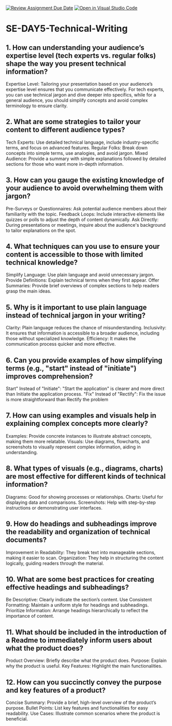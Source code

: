 [![Review Assignment Due Date](https://classroom.github.com/assets/deadline-readme-button-22041afd0340ce965d47ae6ef1cefeee28c7c493a6346c4f15d667ab976d596c.svg)](https://classroom.github.com/a/zsAR-pyY)
[![Open in Visual Studio Code](https://classroom.github.com/assets/open-in-vscode-2e0aaae1b6195c2367325f4f02e2d04e9abb55f0b24a779b69b11b9e10269abc.svg)](https://classroom.github.com/online_ide?assignment_repo_id=15679775&assignment_repo_type=AssignmentRepo)
# SE-DAY5-Technical-Writing
## 1. How can understanding your audience’s expertise level (tech experts vs. regular folks) shape the way you present technical information?

Expertise Level: Tailoring your presentation based on your audience’s expertise level ensures that you communicate effectively. For tech experts, you can use technical jargon and dive deeper into specifics, while for a general audience, you should simplify concepts and avoid complex terminology to ensure clarity.
## 2. What are some strategies to tailor your content to different audience types?

Tech Experts: Use detailed technical language, include industry-specific terms, and focus on advanced features.
Regular Folks: Break down concepts into simple terms, use analogies, and avoid jargon.
Mixed Audience: Provide a summary with simple explanations followed by detailed sections for those who want more in-depth information.

## 3. How can you gauge the existing knowledge of your audience to avoid overwhelming them with jargon?
Pre-Surveys or Questionnaires: Ask potential audience members about their familiarity with the topic.
Feedback Loops: Include interactive elements like quizzes or polls to adjust the depth of content dynamically.
Ask Directly: During presentations or meetings, inquire about the audience's background to tailor explanations on the spot.

## 4. What techniques can you use to ensure your content is accessible to those with limited technical knowledge?

Simplify Language: Use plain language and avoid unnecessary jargon.
Provide Definitions: Explain technical terms when they first appear.
Offer Summaries: Provide brief overviews of complex sections to help readers grasp the main ideas.

## 5. Why is it important to use plain language instead of technical jargon in your writing?

Clarity: Plain language reduces the chance of misunderstanding.
Inclusivity: It ensures that information is accessible to a broader audience, including those without specialized knowledge.
Efficiency: It makes the communication process quicker and more effective.

## 6. Can you provide examples of how simplifying terms (e.g., "start" instead of "initiate") improves comprehension?

Start" Instead of "Initiate": "Start the application" is clearer and more direct than Initiate the application process.
"Fix" Instead of "Rectify": Fix the issue is more straightforward than Rectify the problem

## 7. How can using examples and visuals help in explaining complex concepts more clearly?

Examples: Provide concrete instances to illustrate abstract concepts, making them more relatable.
Visuals: Use diagrams, flowcharts, and screenshots to visually represent complex information, aiding in understanding.

## 8. What types of visuals (e.g., diagrams, charts) are most effective for different kinds of technical information?

Diagrams: Good for showing processes or relationships.
Charts: Useful for displaying data and comparisons.
Screenshots: Help with step-by-step instructions or demonstrating user interfaces.

## 9. How do headings and subheadings improve the readability and organization of technical documents?

Improvement in Readability: They break text into manageable sections, making it easier to scan.
Organization: They help in structuring the content logically, guiding readers through the material.

## 10. What are some best practices for creating effective headings and subheadings?

Be Descriptive: Clearly indicate the section’s content.
Use Consistent Formatting: Maintain a uniform style for headings and subheadings.
Prioritize Information: Arrange headings hierarchically to reflect the importance of content.

## 11. What should be included in the introduction of a Readme to immediately inform users about what the product does?

Product Overview: Briefly describe what the product does.
Purpose: Explain why the product is useful.
Key Features: Highlight the main functionalities.

## 12. How can you succinctly convey the purpose and key features of a product?

Concise Summary: Provide a brief, high-level overview of the product’s purpose.
Bullet Points: List key features and functionalities for easy readability.
Use Cases: Illustrate common scenarios where the product is beneficial.
